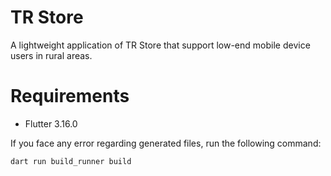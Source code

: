 # TR Store

A lightweight application of TR Store that support low-end mobile device users in rural areas.

# Requirements

- Flutter 3.16.0

If you face any error regarding generated files, run the following command:

`dart run build_runner build`
